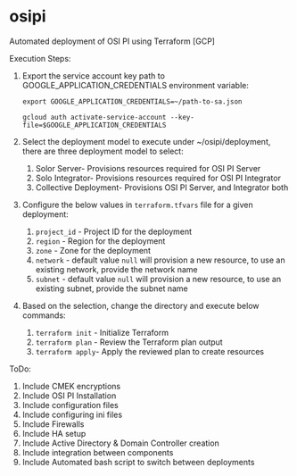 # osipi
Automated deployment of OSI PI using Terraform [GCP]

Execution Steps:
1. Export the service account key path to  GOOGLE_APPLICATION_CREDENTIALS environment variable:
    ```
    export GOOGLE_APPLICATION_CREDENTIALS=~/path-to-sa.json

    gcloud auth activate-service-account --key-file=$GOOGLE_APPLICATION_CREDENTIALS
    ```
2. Select the deployment model to execute under ~/osipi/deployment, there are three deployment model to select:
    1. Solor Server- Provisions resources required for OSI PI Server
    2. Solo Integrator- Provisions resources required for OSI PI Integrator
    3. Collective Deployment- Provisions OSI PI Server, and Integrator both

3. Configure the below values in `terraform.tfvars` file for a given deployment:
    1. `project_id` - Project ID for the deployment
    2. `region` - Region for the deployment
    3. `zone` - Zone for the deployment
    4. `network` - default value `null` will provision a new resource, to use an existing network, provide the network name
    5. `subnet` - default value `null` will provision a new resource, to use an existing subnet, provide the subnet name

4. Based on the selection, change the directory and execute below commands:
    1. `terraform init` - Initialize Terraform
    2. `terraform plan` - Review the Terraform plan output
    3. `terraform apply`- Apply the reviewed plan to create resources

ToDo:
1. Include CMEK encryptions
2. Include OSI PI Installation
3. Include configuration files
4. Include configuring ini files
5. Include Firewalls
6. Include HA setup
7. Include Active Directory & Domain Controller creation
8. Include integration between components
9. Include Automated bash script to switch between deployments